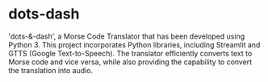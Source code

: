 # dots-dash
 'dots-&-dash', a Morse Code Translator that has been developed using Python 3. This project incorporates Python libraries, including Streamlit and GTTS (Google Text-to-Speech). The translator efficiently converts text to Morse code and vice versa, while also providing the capability to convert the translation into audio.
